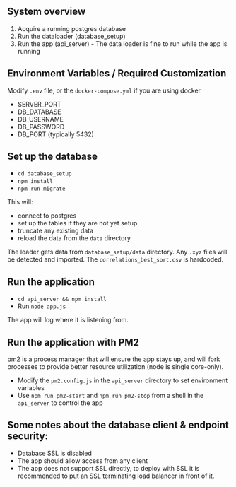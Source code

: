 ## System overview

1) Acquire a running postgres database
2) Run the dataloader (database_setup)
3) Run the app (api_server) - The data loader is fine to run while the app is running

## Environment Variables / Required Customization

Modify `.env` file, or the `docker-compose.yml` if you are using docker

* SERVER_PORT
* DB_DATABASE
* DB_USERNAME
* DB_PASSWORD
* DB_PORT (typically 5432)

## Set up the database

* `cd database_setup`
* `npm install`
* `npm run migrate`

This will:

- connect to postgres
- set up the tables if they are not yet setup
- truncate any existing data
- reload the data from the `data` directory

The loader gets data from `database_setup/data` directory. Any `.xyz` files will be detected and imported. The `correlations_best_sort.csv` is hardcoded.

## Run the application

* `cd api_server && npm install`
* Run `node app.js`

The app will log where it is listening from.

## Run the application with PM2

pm2 is a process manager that will ensure the app stays up, and will fork processes to provide better resource utilization (node is single core-only).

* Modify the `pm2.config.js` in the `api_server` directory to set environment variables
* Use `npm run pm2-start` and `npm run pm2-stop` from a shell in the `api_server` to control the app

## Some notes about the database client & endpoint security:

* Database SSL is disabled
* The app should allow access from any client
* The app does not support SSL directly, to deploy with SSL it is recommended to put an SSL terminating load balancer in front of it.

